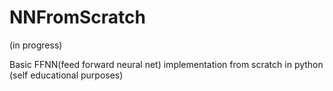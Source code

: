# NNFromScratch
(in progress)

Basic FFNN(feed forward neural net) implementation from scratch in python (self educational purposes)

